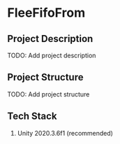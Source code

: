 # FleeFifoFrom

## Project Description

TODO: Add project description

## Project Structure

TODO: Add project structure

## Tech Stack

1.  Unity 2020.3.6f1 (recommended)